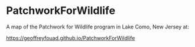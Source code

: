 # PatchworkForWildlife
A map of the Patchwork for Wildlife program in Lake Como, New Jersey at:

https://geoffreyfouad.github.io/PatchworkForWildlife
